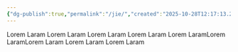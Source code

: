 ```yaml
---
{"dg-publish":true,"permalink":"/jie/","created":"2025-10-28T12:17:13.215-04:00","updated":"2025-10-28T12:18:51.987-04:00"}
---
```


Lorem Laram
Lorem Laram
Lorem Laram
Lorem Laram
Lorem LaramLorem LaramLorem Laram
Lorem Laram
Lorem Laram